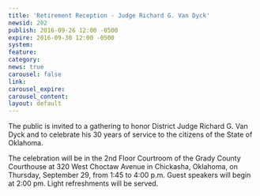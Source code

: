 ```yaml
---
title: 'Retirement Reception - Judge Richard G. Van Dyck'
newsid: 202
publish: 2016-09-26 12:00 -0500
expire: 2016-09-30 12:00 -0500
system: 
feature: 
category: 
news: true
carousel: false
link: 
carousel_expire: 
carousel_content: 
layout: default
---
```

<p>The public is invited to a gathering to honor District Judge Richard G. Van Dyck and to celebrate his 30 years of service to the citizens of the State of Oklahoma.</p>
<p>The celebration will be in the 2nd Floor Courtroom of the Grady County Courthouse at 320 West Choctaw Avenue in Chickasha, Oklahoma, on Thursday, September 29, from 1:45 to 4:00 p.m. Guest speakers will begin at 2:00 pm. Light refreshments will be served.</p>